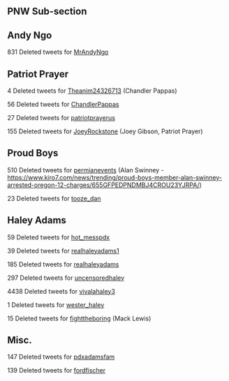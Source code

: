 ## PNW Sub-section


 
 ## Andy Ngo
 
 831 Deleted tweets for [MrAndyNgo](datasets/mrandyngo.md)
 
 ## Patriot Prayer
 
 4 Deleted tweets for [Theanim24326713](datasets/theanim24326713-deleted.md) (Chandler Pappas)
 
 56 Deleted tweets for [ChandlerPappas](datasets/chandlerpappas-deleted.md)
 
 27 Deleted tweets for [patriotprayerus](datasets/patriotprayerus-deleted.md)
 
 155 Deleted tweets for [JoeyRockstone](datasets/joeyrockstone-deleted.md) (Joey Gibson, Patriot Prayer)
 
 
 ## Proud Boys
 
 510 Deleted tweets for [permianevents](datasets/permianevents-deleted.md) (Alan Swinney - https://www.kiro7.com/news/trending/proud-boys-member-alan-swinney-arrested-oregon-12-charges/655GFPEDPNDMBJ4CROU23YJRPA/)
 
 23 Deleted tweets for [tooze_dan](datasets/tooze_dan.md)
 
 
 ## Haley Adams
 
 59 Deleted tweets for [hot_messpdx](datasets/hot_messpdx-deleted.md)
 
 39 Deleted tweets for [realhaleyadams1](datasets/realhaleyadams1-deleted.md)
 
 185 Deleted tweets for [realhaleyadams](datasets/realhaleyadams-deleted.md)
 
 297 Deleted tweets for [uncensoredhaley](datasets/uncensoredhaley-deleted.md)
 
 4438 Deleted tweets for [vivalahaley3](datasets/vivalahaley3-deleted.md)
 
 1 Deleted tweets for [wester_haley](datasets/wester_haley-deleted.md)
 
 15 Deleted tweets for [fighttheboring](datasets/fighttheboring-deleted.md) (Mack Lewis)
 
 ## Misc.
 
 147 Deleted tweets for [pdxadamsfam](datasets/pdxadamsfam-deleted.md)
 
 139 Deleted tweets for [fordfischer](datasets/fordfischer-deleted.md)
 
 
